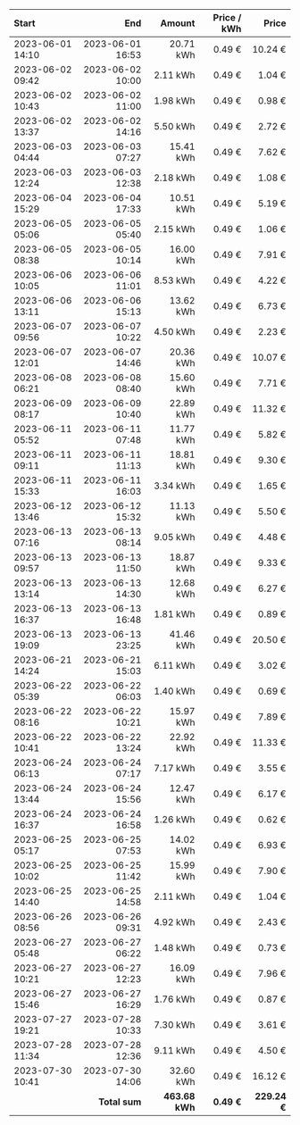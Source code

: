 | Start            |              End |         Amount | Price / kWh |        Price |
| :--------------- | ---------------: | -------------: | ----------: | -----------: |
| 2023-06-01 14:10 | 2023-06-01 16:53 |      20.71 kWh |      0.49 € |      10.24 € |
| 2023-06-02 09:42 | 2023-06-02 10:00 |       2.11 kWh |      0.49 € |       1.04 € |
| 2023-06-02 10:43 | 2023-06-02 11:00 |       1.98 kWh |      0.49 € |       0.98 € |
| 2023-06-02 13:37 | 2023-06-02 14:16 |       5.50 kWh |      0.49 € |       2.72 € |
| 2023-06-03 04:44 | 2023-06-03 07:27 |      15.41 kWh |      0.49 € |       7.62 € |
| 2023-06-03 12:24 | 2023-06-03 12:38 |       2.18 kWh |      0.49 € |       1.08 € |
| 2023-06-04 15:29 | 2023-06-04 17:33 |      10.51 kWh |      0.49 € |       5.19 € |
| 2023-06-05 05:06 | 2023-06-05 05:40 |       2.15 kWh |      0.49 € |       1.06 € |
| 2023-06-05 08:38 | 2023-06-05 10:14 |      16.00 kWh |      0.49 € |       7.91 € |
| 2023-06-06 10:05 | 2023-06-06 11:01 |       8.53 kWh |      0.49 € |       4.22 € |
| 2023-06-06 13:11 | 2023-06-06 15:13 |      13.62 kWh |      0.49 € |       6.73 € |
| 2023-06-07 09:56 | 2023-06-07 10:22 |       4.50 kWh |      0.49 € |       2.23 € |
| 2023-06-07 12:01 | 2023-06-07 14:46 |      20.36 kWh |      0.49 € |      10.07 € |
| 2023-06-08 06:21 | 2023-06-08 08:40 |      15.60 kWh |      0.49 € |       7.71 € |
| 2023-06-09 08:17 | 2023-06-09 10:40 |      22.89 kWh |      0.49 € |      11.32 € |
| 2023-06-11 05:52 | 2023-06-11 07:48 |      11.77 kWh |      0.49 € |       5.82 € |
| 2023-06-11 09:11 | 2023-06-11 11:13 |      18.81 kWh |      0.49 € |       9.30 € |
| 2023-06-11 15:33 | 2023-06-11 16:03 |       3.34 kWh |      0.49 € |       1.65 € |
| 2023-06-12 13:46 | 2023-06-12 15:32 |      11.13 kWh |      0.49 € |       5.50 € |
| 2023-06-13 07:16 | 2023-06-13 08:14 |       9.05 kWh |      0.49 € |       4.48 € |
| 2023-06-13 09:57 | 2023-06-13 11:50 |      18.87 kWh |      0.49 € |       9.33 € |
| 2023-06-13 13:14 | 2023-06-13 14:30 |      12.68 kWh |      0.49 € |       6.27 € |
| 2023-06-13 16:37 | 2023-06-13 16:48 |       1.81 kWh |      0.49 € |       0.89 € |
| 2023-06-13 19:09 | 2023-06-13 23:25 |      41.46 kWh |      0.49 € |      20.50 € |
| 2023-06-21 14:24 | 2023-06-21 15:03 |       6.11 kWh |      0.49 € |       3.02 € |
| 2023-06-22 05:39 | 2023-06-22 06:03 |       1.40 kWh |      0.49 € |       0.69 € |
| 2023-06-22 08:16 | 2023-06-22 10:21 |      15.97 kWh |      0.49 € |       7.89 € |
| 2023-06-22 10:41 | 2023-06-22 13:24 |      22.92 kWh |      0.49 € |      11.33 € |
| 2023-06-24 06:13 | 2023-06-24 07:17 |       7.17 kWh |      0.49 € |       3.55 € |
| 2023-06-24 13:44 | 2023-06-24 15:56 |      12.47 kWh |      0.49 € |       6.17 € |
| 2023-06-24 16:37 | 2023-06-24 16:58 |       1.26 kWh |      0.49 € |       0.62 € |
| 2023-06-25 05:17 | 2023-06-25 07:53 |      14.02 kWh |      0.49 € |       6.93 € |
| 2023-06-25 10:02 | 2023-06-25 11:42 |      15.99 kWh |      0.49 € |       7.90 € |
| 2023-06-25 14:40 | 2023-06-25 14:58 |       2.11 kWh |      0.49 € |       1.04 € |
| 2023-06-26 08:56 | 2023-06-26 09:31 |       4.92 kWh |      0.49 € |       2.43 € |
| 2023-06-27 05:48 | 2023-06-27 06:22 |       1.48 kWh |      0.49 € |       0.73 € |
| 2023-06-27 10:21 | 2023-06-27 12:23 |      16.09 kWh |      0.49 € |       7.96 € |
| 2023-06-27 15:46 | 2023-06-27 16:29 |       1.76 kWh |      0.49 € |       0.87 € |
| 2023-07-27 19:21 | 2023-07-28 10:33 |       7.30 kWh |      0.49 € |       3.61 € |
| 2023-07-28 11:34 | 2023-07-28 12:36 |       9.11 kWh |      0.49 € |       4.50 € |
| 2023-07-30 10:41 | 2023-07-30 14:06 |      32.60 kWh |      0.49 € |      16.12 € |
|                  |    **Total sum** | **463.68 kWh** |  **0.49 €** | **229.24 €** |